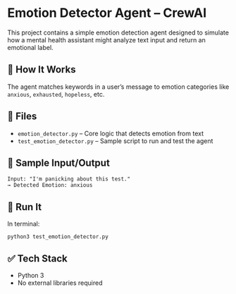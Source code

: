 # Emotion Detector Agent – CrewAI

This project contains a simple emotion detection agent designed to simulate how a mental health assistant might analyze text input and return an emotional label.

## 🔧 How It Works
The agent matches keywords in a user’s message to emotion categories like `anxious`, `exhausted`, `hopeless`, etc.

## 🧠 Files

- `emotion_detector.py` – Core logic that detects emotion from text
- `test_emotion_detector.py` – Sample script to run and test the agent

## 🧪 Sample Input/Output

```
Input: "I'm panicking about this test."
→ Detected Emotion: anxious
```

## 🚀 Run It

In terminal:
```
python3 test_emotion_detector.py
```

## ✅ Tech Stack

- Python 3
- No external libraries required
